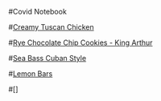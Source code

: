 #Covid Notebook

#[Creamy Tuscan Chicken](https://tasty.co/recipe/creamy-tuscan-chicken)

#[Rye Chocolate Chip Cookies - King Arthur](https://www.kingarthurflour.com/recipes/rye-chocolate-chip-cookies-recipe)

#[Sea Bass Cuban Style](https://www.allrecipes.com/recipe/21579/sea-bass-cuban-style/)

#[Lemon Bars](https://bakingamoment.com/lemon-bars/)

#[]
